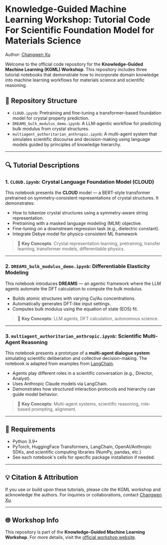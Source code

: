 # Knowledge-Guided Machine Learning Workshop: Tutorial Code For Scientific Foundation Model for Materials Science

Author: [Changwen Xu](https://changwenxu98.github.io/)

Welcome to the official code repository for the **Knowledge-Guided Machine Learning (KGML) Workshop**. This repository includes three tutorial notebooks that demonstrate how to incorporate domain knowledge into machine learning workflows for materials science and scientific reasoning.

## 📁 Repository Structure

- `CLOUD.ipynb`: Pretraining and fine-tuning a transformer-based foundation model for crystal property prediction.
- `DREAMS_bulk_modulus_demo.ipynb`: A LLM-agentic workflow for predicting bulk modulus from crystal structures.
- `multiagent_authoritarian_anthropic.ipynb`: A multi-agent system that simulates scientific discourse and decision-making using language models guided by principles of knowledge hierarchy.

---

## 🔍 Tutorial Descriptions

### 1. `CLOUD.ipynb`: Crystal Language Foundation Model (CLOUD)
This notebook presents the **CLOUD** model — a BERT-style transformer pretrained on symmetry-consistent representations of crystal structures. It demonstrates:

- How to tokenize crystal structures using a symmetry-aware string representation.
- Pretraining with a masked language modeling (MLM) objective.
- Fine-tuning on a downstream regression task (e.g., dielectric constant).
- Integrate Debye model for physics-consistent ML framework

> 📌 **Key Concepts**: Crystal representation learning, pretraining, transfer learning, transformer models, differentiable physics.

---

### 2. `DREAMS_bulk_modulus_demo.ipynb`: Differentiable Elasticity Modeling
This notebook introduces **DREAMS** — an agentic framework where the LLM agents automate the DFT calculation to compute the bulk modulus.

- Builds atomic structures with varying Cu/Au concentrations.
- Automatically generates DFT-like input settings.
- Computes bulk modulus using the equation of state (EOS) fit.

> 📌 **Key Concepts**: LLM agents, DFT calculation, autonomous science.

---

### 3. `multiagent_authoritarian_anthropic.ipynb`: Scientific Multi-Agent Reasoning
This notebook presents a prototype of a **multi-agent dialogue system** simulating scientific deliberation and collective decision-making. The notebook is adapted from examples from [LangChain](https://github.com/langchain-ai/langchain).

- Agents play different roles in a scientific conversation (e.g., Director, Analyst).
- Uses Anthropic Claude models via LangChain.
- Demonstrates how structured interaction protocols and hierarchy can guide model behavior.

> 📌 **Key Concepts**: Multi-agent systems, scientific reasoning, role-based prompting, alignment.

---

## 🧩 Requirements

- Python 3.9+
- PyTorch, HuggingFace Transformers, LangChain, OpenAI/Anthropic SDKs, and scientific computing libraries (NumPy, pandas, etc.)
- See each notebook's cells for specific package installation if needed.

---

## 💡 Citation & Attribution

If you use or build upon these tutorials, please cite the KGML workshop and acknowledge the authors. For inquiries or collaborations, contact [Changwen Xu](mailto:changwex@umich.edu).

---

## 🌐 Workshop Info

This repository is part of the **Knowledge-Guided Machine Learning Workshop**. For more details, visit the [official workshop website](https://midas.umich.edu/events/kgml-workshop-leading-the-new-paradigm-of-ai-for-science/).

